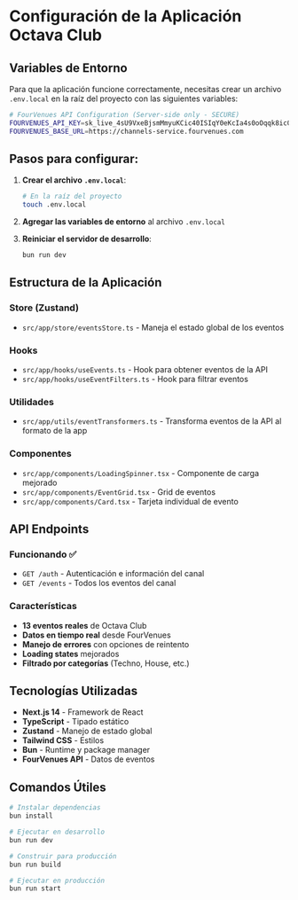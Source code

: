 # Configuración de la Aplicación Octava Club

## Variables de Entorno

Para que la aplicación funcione correctamente, necesitas crear un archivo `.env.local` en la raíz del proyecto con las siguientes variables:

```bash
# FourVenues API Configuration (Server-side only - SECURE)
FOURVENUES_API_KEY=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
FOURVENUES_BASE_URL=https://channels-service.fourvenues.com
```

## Pasos para configurar:

1. **Crear el archivo `.env.local`**:
   ```bash
   # En la raíz del proyecto
   touch .env.local
   ```

2. **Agregar las variables de entorno** al archivo `.env.local`

3. **Reiniciar el servidor de desarrollo**:
   ```bash
   bun run dev
   ```

## Estructura de la Aplicación

### Store (Zustand)
- `src/app/store/eventsStore.ts` - Maneja el estado global de los eventos

### Hooks
- `src/app/hooks/useEvents.ts` - Hook para obtener eventos de la API
- `src/app/hooks/useEventFilters.ts` - Hook para filtrar eventos

### Utilidades
- `src/app/utils/eventTransformers.ts` - Transforma eventos de la API al formato de la app

### Componentes
- `src/app/components/LoadingSpinner.tsx` - Componente de carga mejorado
- `src/app/components/EventGrid.tsx` - Grid de eventos
- `src/app/components/Card.tsx` - Tarjeta individual de evento

## API Endpoints

### Funcionando ✅
- `GET /auth` - Autenticación e información del canal
- `GET /events` - Todos los eventos del canal

### Características
- **13 eventos reales** de Octava Club
- **Datos en tiempo real** desde FourVenues
- **Manejo de errores** con opciones de reintento
- **Loading states** mejorados
- **Filtrado por categorías** (Techno, House, etc.)

## Tecnologías Utilizadas

- **Next.js 14** - Framework de React
- **TypeScript** - Tipado estático
- **Zustand** - Manejo de estado global
- **Tailwind CSS** - Estilos
- **Bun** - Runtime y package manager
- **FourVenues API** - Datos de eventos

## Comandos Útiles

```bash
# Instalar dependencias
bun install

# Ejecutar en desarrollo
bun run dev

# Construir para producción
bun run build

# Ejecutar en producción
bun run start
``` 
